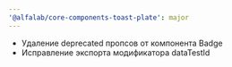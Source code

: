 ```yaml
---
'@alfalab/core-components-toast-plate': major
---
```


- Удаление deprecated пропсов от компонента Badge
- Исправление экспорта модификатора dataTestId
